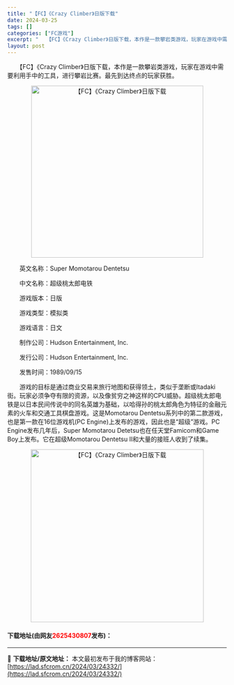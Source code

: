 ```yaml
---
title: "【FC】《Crazy Climber》日版下载"
date: 2024-03-25
tags: []
categories: ["FC游戏"]
excerpt: "　　【FC】《Crazy Climber》日版下载，本作是一款攀岩类游戏，玩家在游戏中需要利用手中的工具，进行攀岩比赛。最先到达终点的玩家获胜。 　　英文名称：Super Momotarou Dentetsu 　　中文名称：超级桃太郎电铁 　　游戏版本：日版 　　游戏类型：模拟类 　　游戏语言：日文&hellip;"
layout: post
---
```


 <p>　　【FC】《Crazy Climber》日版下载，本作是一款攀岩类游戏，玩家在游戏中需要利用手中的工具，进行攀岩比赛。最先到达终点的玩家获胜。</p> <p align="center"><img align="" border="0" src="https://lad.sfcrom.cn/wp-content/uploads/2024/03/20240325_66018e1c5ea19.png" width="395" alt="【FC】《Crazy Climber》日版下载" /></p> <p>　　英文名称：Super Momotarou Dentetsu</p> <p>　　中文名称：超级桃太郎电铁</p> <p>　　游戏版本：日版</p> <p>　　游戏类型：模拟类</p> <p>　　游戏语言：日文</p> <p>　　制作公司：Hudson Entertainment, Inc.</p> <p>　　发行公司：Hudson Entertainment, Inc.</p> <p>　　发售时间：1989/09/15</p> <p>　　游戏的目标是通过商业交易来旅行地图和获得领土，类似于垄断或Itadaki街。玩家必须争夺有限的资源，以及像贫穷之神这样的CPU威胁。超级桃太郎电铁是以日本民间传说中的同名英雄为基础，以哈得孙的桃太郎角色为特征的金融元素的火车和交通工具棋盘游戏。这是Momotarou Dentetsu系列中的第二款游戏，也是第一款在16位游戏机(PC Engine)上发布的游戏，因此也是&ldquo;超级&rdquo;游戏。PC Engine发布几年后，Super Momotarou Detetsu也在任天堂Famicom和Game Boy上发布。它在超级Momotarou Dentetsu II和大量的接班人收到了续集。</p> <p align="center"><img align="" border="0" src="https://lad.sfcrom.cn/wp-content/uploads/2024/03/20240325_66018e1d72921.png" width="397" alt="【FC】《Crazy Climber》日版下载" /></p> <p><h4>下载地址(由网友<font color="red">2625430807</font>发布)：</h4></p> 

---
📖 **下载地址/原文地址：** 本文最初发布于我的博客网站：[https://lad.sfcrom.cn/2024/03/24332/](https://lad.sfcrom.cn/2024/03/24332/)
